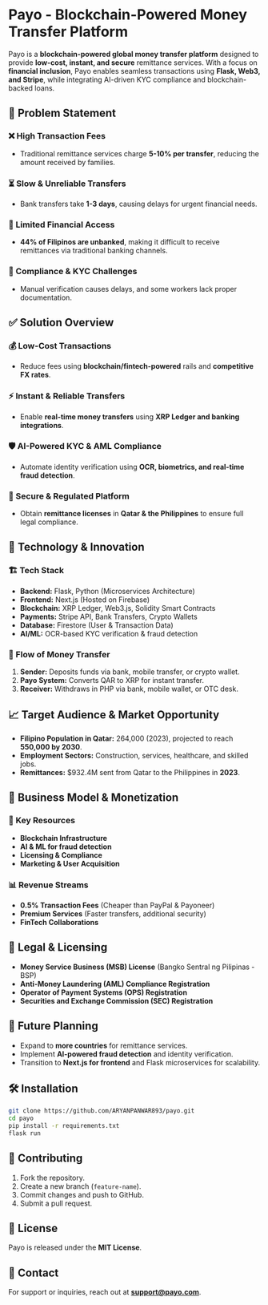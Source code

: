 # Payo - Blockchain-Powered Money Transfer Platform

Payo is a **blockchain-powered global money transfer platform** designed to provide **low-cost, instant, and secure** remittance services. With a focus on **financial inclusion**, Payo enables seamless transactions using **Flask, Web3, and Stripe**, while integrating AI-driven KYC compliance and blockchain-backed loans.

## 🚀 Problem Statement

### ❌ High Transaction Fees
- Traditional remittance services charge **5-10% per transfer**, reducing the amount received by families.

### ⏳ Slow & Unreliable Transfers
- Bank transfers take **1-3 days**, causing delays for urgent financial needs.

### 🏦 Limited Financial Access
- **44% of Filipinos are unbanked**, making it difficult to receive remittances via traditional banking channels.

### 📜 Compliance & KYC Challenges
- Manual verification causes delays, and some workers lack proper documentation.

## ✅ Solution Overview

### 💰 Low-Cost Transactions
- Reduce fees using **blockchain/fintech-powered** rails and **competitive FX rates**.

### ⚡ Instant & Reliable Transfers
- Enable **real-time money transfers** using **XRP Ledger and banking integrations**.

### 🛡️ AI-Powered KYC & AML Compliance
- Automate identity verification using **OCR, biometrics, and real-time fraud detection**.

### 🔐 Secure & Regulated Platform
- Obtain **remittance licenses** in **Qatar & the Philippines** to ensure full legal compliance.

## 🔧 Technology & Innovation

### 🏗 Tech Stack
- **Backend:** Flask, Python (Microservices Architecture)
- **Frontend:** Next.js (Hosted on Firebase)
- **Blockchain:** XRP Ledger, Web3.js, Solidity Smart Contracts
- **Payments:** Stripe API, Bank Transfers, Crypto Wallets
- **Database:** Firestore (User & Transaction Data)
- **AI/ML:** OCR-based KYC verification & fraud detection

### 💸 Flow of Money Transfer
1. **Sender:** Deposits funds via bank, mobile transfer, or crypto wallet.
2. **Payo System:** Converts QAR to XRP for instant transfer.
3. **Receiver:** Withdraws in PHP via bank, mobile wallet, or OTC desk.

## 📈 Target Audience & Market Opportunity

- **Filipino Population in Qatar:** 264,000 (2023), projected to reach **550,000 by 2030**.
- **Employment Sectors:** Construction, services, healthcare, and skilled jobs.
- **Remittances:** $932.4M sent from Qatar to the Philippines in **2023**.

## 💼 Business Model & Monetization

### 🔑 Key Resources
- **Blockchain Infrastructure**
- **AI & ML for fraud detection**
- **Licensing & Compliance**
- **Marketing & User Acquisition**

### 📊 Revenue Streams
- **0.5% Transaction Fees** (Cheaper than PayPal & Payoneer)
- **Premium Services** (Faster transfers, additional security)
- **FinTech Collaborations**

## 📜 Legal & Licensing
- **Money Service Business (MSB) License** (Bangko Sentral ng Pilipinas - BSP)
- **Anti-Money Laundering (AML) Compliance Registration**
- **Operator of Payment Systems (OPS) Registration**
- **Securities and Exchange Commission (SEC) Registration**

## 🔮 Future Planning
- Expand to **more countries** for remittance services.
- Implement **AI-powered fraud detection** and identity verification.
- Transition to **Next.js for frontend** and Flask microservices for scalability.

## 🛠 Installation

```bash
git clone https://github.com/ARYANPANWAR893/payo.git
cd payo
pip install -r requirements.txt
flask run
```

## 🤝 Contributing

1. Fork the repository.
2. Create a new branch (`feature-name`).
3. Commit changes and push to GitHub.
4. Submit a pull request.

## 📜 License
Payo is released under the **MIT License**.

## 📩 Contact
For support or inquiries, reach out at [**support@payo.com**](mailto:support@payo.com).

